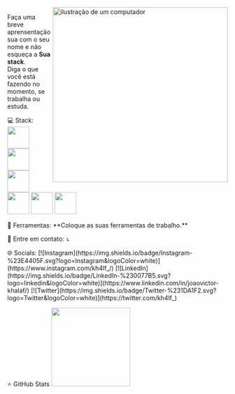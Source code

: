 <img src="https://raw.githubusercontent.com/MicaelliMedeiros/micaellimedeiros/master/image/computer-illustration.png" alt="ilustração de um computador" min-width="400px" max-width="400px" width="400px" align="right">

<p align="left"> 
  Faça uma breve aprensentação sua com o seu nome e não esqueça a <strong>Sua stack</strong>.<br>
  Diga o que você está fazendo no momento, se trabalha ou estuda.
</p>

<p align="left">
💻 Stack: <img loading="lazy" src="https://cdn.jsdelivr.net/gh/devicons/devicon@latest/icons/java/java-original-wordmark.svg" width="50" height="50" />
<img loading="lazy" src="https://cdn.jsdelivr.net/gh/devicons/devicon@latest/icons/javascript/javascript-original.svg" width="50" height="50" />
<img loading="lazy" src="https://cdn.jsdelivr.net/gh/devicons/devicon@latest/icons/mysql/mysql-original-wordmark.svg" width="50" height="50" />
<img loading="lazy" src="https://cdn.jsdelivr.net/gh/devicons/devicon@latest/icons/postgresql/postgresql-original-wordmark.svg" width="50" height="50"/>
<img loading="lazy" src="https://cdn.jsdelivr.net/gh/devicons/devicon@latest/icons/html5/html5-original.svg" width="50" height="50" />
<img loading="lazy" src="https://cdn.jsdelivr.net/gh/devicons/devicon@latest/icons/css3/css3-original.svg" width="50" height="50" />
</p>

<p align="left">
  💼 Ferramentas: **Coloque as suas ferramentas de trabalho.**
</p>

<p align="left">
  💌 Entre em contato: ⤵️
</p>

<p align="left">
🌐 Socials:
[![Instagram](https://img.shields.io/badge/Instagram-%23E4405F.svg?logo=Instagram&logoColor=white)](https://www.instagram.com/kh4lf_/) [![LinkedIn](https://img.shields.io/badge/LinkedIn-%230077B5.svg?logo=linkedin&logoColor=white)](https://www.linkedin.com/in/joaovictor-khalaf/)  [![Twitter](https://img.shields.io/badge/Twitter-%231DA1F2.svg?logo=Twitter&logoColor=white)](https://twitter.com/kh4lf_) 
</p>

<p align="left">
⭐ GitHub Stats
<a href="https://github.com/jkhlf">
<img loading="lazy" height="180em" src="https://github-readme-stats.vercel.app/api/top-langs/?username=jkhlf&layout=compact&langs_count=7&theme=dracula"/>
</p>















